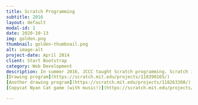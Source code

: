 ```yaml
---
title: Scratch Programming
subtitle: 2016
layout: default
modal-id: 1
date: 2020-10-13
img: golden.png
thumbnail: golden-thumbnail.png
alt: image-alt
project-date: April 2014
client: Start Bootstrap
category: Web Development
description: In summer 2016, JCCC taught Scratch programming. Scratch is a block-based coding site that is easy to learn, fun to use, and fairly powerful. Below are some of the programs developed by club members. Click the link to run the program.\\ 
[Drawing program](https://scratch.mit.edu/projects/118390165/)
[Another drawing program](https://scratch.mit.edu/projects/118263308/)
[Copycat Nyan Cat game (with music!)](https://scratch.mit.edu/projects/114700603/)

---
```

